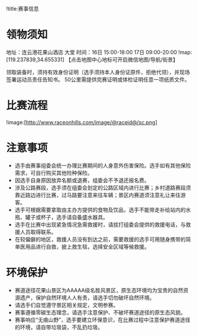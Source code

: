 !title:赛事信息

# 领物须知

地址：连云港花果山酒店 大堂
时间：16日 15:00-18:00
     17日 09:00-20:00
!map:[119.237839,34.655331]
【点击地图中心地标可开启微信地图/导航/街景】

领取装备时，须持有效身份证明（选手须持本人身份证原件，拒绝代领），并现场签署运动员责任告知书。
50公里需提供完赛证明或体检证明任意一项纸质文件。

# 比赛流程

!image:[http://www.raceonhills.com/image/@raceid@/sc.png]

# 注意事项

* 选手由赛事组委会统一办理比赛期间的人身意外伤害保险。选手如有其他保险需求，可自行购买其他险种保险。
* 因选手自身原因放弃名额或退赛，组委会不予退还报名费。
* 涉及公路赛段，选手须在组委会划定的公路区域内进行比赛；乡村道路赛段须靠近路边进行比赛，过马路要注意来往车辆；景区内赛道须注意礼让来往游客。
* 选手可根据需要拿取由主办方提供的食物及饮品，选手不能带走补给站内的水瓶、罐子或杯子，选手请自备盛水器具。
* 选手在比赛中出现紧急情况急需救援时，请拔打组委会提供的救援电话，与救援人员取得联系。
* 在较偏僻的地区，救援人员没有到达之前，需要救援的选手可用随身携带的简单医用品进行自救，披上救生毯，选择安全区域等候救援。

# 环境保护
* 赛道途径花果山景区为AAAAA级名胜风景区，原生态环境均为宝贵的自然资源遗产，保护自然环境人人有责，请选手切勿破坏自然环境。
* 请选手们自觉遵守景区相关规定，文明参赛。
* 赛事遵循零碳生态理念，请选手注意保护、不破坏赛道途径的原生态风貌。
* 赛事响应“无痕山野”，选手要建立环保意识，在比赛过程中注意保护赛道途径的环境，请自带垃圾袋，不乱扔垃圾。
